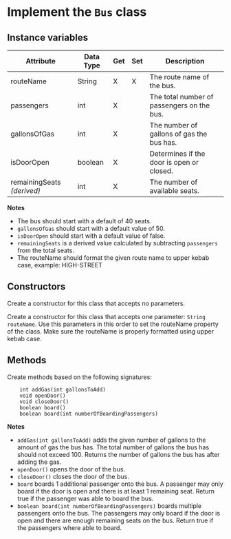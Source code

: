 # Implement the `Bus` class

## Instance variables

| Attribute                            | Data Type | Get | Set | Description                                     |
| ------------------------------------ | --------- | --- |-----| ----------------------------------------------- |
| routeName                            | String    | X   | X   | The route name of the bus.                      |
| passengers                           | int       | X   |     | The total number of passengers on the bus.      |
| gallonsOfGas                         | int       | X   |     | The number of gallons of gas the bus has.       |
| isDoorOpen                           | boolean   | X   |     | Determines if the door is open or closed.       |
| remainingSeats _(derived)_           | int       | X   |     | The number of available seats.                  |

**Notes**

- The bus should start with a default of 40 seats.
- `gallonsOfGas` should start with a default value of 50.
- `isDoorOpen` should start with a default value of false.
- `remainingSeats` is a derived value calculated by subtracting `passengers` from the total seats.
- The routeName should format the given route name to upper kebab case, example: HIGH-STREET

## Constructors

Create a constructor for this class that accepts no parameters.

Create a constructor for this class that accepts one parameter: `String routeName`. Use this parameters in this order to set the routeName property of the class. Make sure the routeName is properly formatted using upper kebab case.

## Methods

Create methods based on the following signatures:

```
    int addGas(int gallonsToAdd)
    void openDoor()
    void closeDoor()
    boolean board()
    boolean board(int numberOfBoardingPassengers)
```

**Notes**

- `addGas(int gallonsToAdd)` adds the given number of gallons to the amount of gas the bus has. The total number of gallons the bus has should not exceed 100. Returns the number of gallons the bus has after adding the gas.
- `openDoor()` opens the door of the bus.
- `closeDoor()` closes the door of the bus.
- `board` boards 1 additional passenger onto the bus. A passenger may only board if the door is open and there is at least 1 remaining seat.  Return true if the passenger was able to board the bus.
- `boolean board(int numberOfBoardingPassengers)` boards multiple passengers onto the bus.  The passengers may only board if the door is open and there are enough remaining seats on the bus.  Return true if the passengers where able to board.
